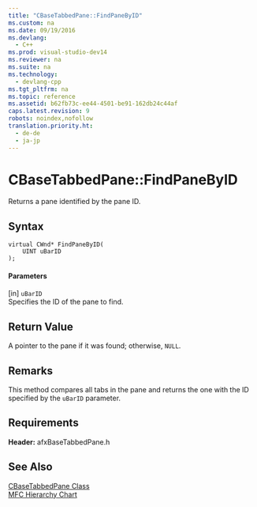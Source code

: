 ```yaml
---
title: "CBaseTabbedPane::FindPaneByID"
ms.custom: na
ms.date: 09/19/2016
ms.devlang: 
  - C++
ms.prod: visual-studio-dev14
ms.reviewer: na
ms.suite: na
ms.technology: 
  - devlang-cpp
ms.tgt_pltfrm: na
ms.topic: reference
ms.assetid: b62fb73c-ee44-4501-be91-162db24c44af
caps.latest.revision: 9
robots: noindex,nofollow
translation.priority.ht: 
  - de-de
  - ja-jp
---
```

# CBaseTabbedPane::FindPaneByID
Returns a pane identified by the pane ID.  
  
## Syntax  
  
```  
virtual CWnd* FindPaneByID(  
    UINT uBarID   
);  
```  
  
#### Parameters  
 [in] `uBarID`  
 Specifies the ID of the pane to find.  
  
## Return Value  
 A pointer to the pane if it was found; otherwise, `NULL`.  
  
## Remarks  
 This method compares all tabs in the pane and returns the one with the ID specified by the `uBarID` parameter.  
  
## Requirements  
 **Header:** afxBaseTabbedPane.h  
  
## See Also  
 [CBaseTabbedPane Class](../vs140/CBaseTabbedPane-Class.md)   
 [MFC Hierarchy Chart](../vs140/Hierarchy-Chart.md)
